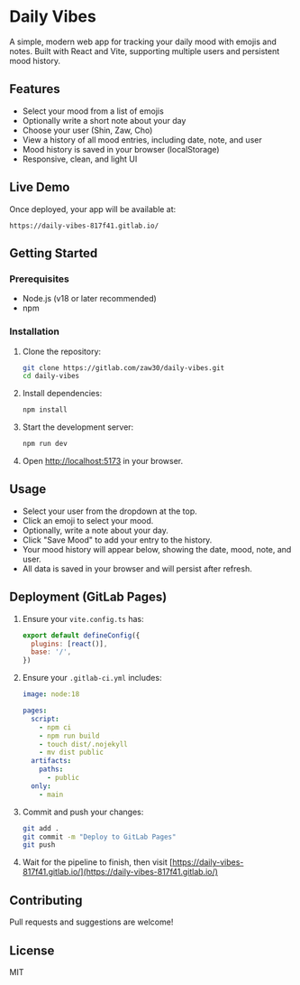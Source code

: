# Daily Vibes

A simple, modern web app for tracking your daily mood with emojis and notes. Built with React and Vite, supporting multiple users and persistent mood history.

## Features
- Select your mood from a list of emojis
- Optionally write a short note about your day
- Choose your user (Shin, Zaw, Cho)
- View a history of all mood entries, including date, note, and user
- Mood history is saved in your browser (localStorage)
- Responsive, clean, and light UI

## Live Demo
Once deployed, your app will be available at:
```
https://daily-vibes-817f41.gitlab.io/
```

## Getting Started

### Prerequisites
- Node.js (v18 or later recommended)
- npm

### Installation
1. Clone the repository:
   ```sh
   git clone https://gitlab.com/zaw30/daily-vibes.git
   cd daily-vibes
   ```
2. Install dependencies:
   ```sh
   npm install
   ```
3. Start the development server:
   ```sh
   npm run dev
   ```
4. Open [http://localhost:5173](http://localhost:5173) in your browser.

## Usage
- Select your user from the dropdown at the top.
- Click an emoji to select your mood.
- Optionally, write a note about your day.
- Click "Save Mood" to add your entry to the history.
- Your mood history will appear below, showing the date, mood, note, and user.
- All data is saved in your browser and will persist after refresh.

## Deployment (GitLab Pages)
1. Ensure your `vite.config.ts` has:
   ```js
   export default defineConfig({
     plugins: [react()],
     base: '/',
   })
   ```
2. Ensure your `.gitlab-ci.yml` includes:
   ```yaml
   image: node:18

   pages:
     script:
       - npm ci
       - npm run build
       - touch dist/.nojekyll
       - mv dist public
     artifacts:
       paths:
         - public
     only:
       - main
   ```
3. Commit and push your changes:
   ```sh
   git add .
   git commit -m "Deploy to GitLab Pages"
   git push
   ```
4. Wait for the pipeline to finish, then visit [https://daily-vibes-817f41.gitlab.io/](https://daily-vibes-817f41.gitlab.io/)

## Contributing
Pull requests and suggestions are welcome!

## License
MIT
